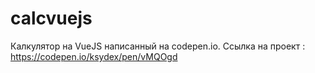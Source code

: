 # calcvuejs
Калкулятор на VueJS написанный на codepen.io.
Ссылка на проект :
https://codepen.io/ksydex/pen/vMQOgd
